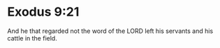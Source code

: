 # Exodus 9:21

And he that regarded not the word of the LORD left his servants and his cattle in the field.